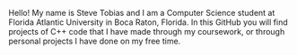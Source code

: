 Hello! My name is Steve Tobias and I am a Computer Science student at Florida Atlantic University in Boca Raton, Florida. 
In this GitHub you will find projects of C++ code that I have made through my coursework, or through personal projects I have done on my free time.
